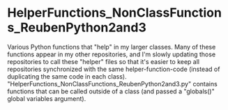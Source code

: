 # HelperFunctions_NonClassFunctions_ReubenPython2and3
Various Python functions that "help" in my larger classes. Many of these functions appear in my other repositories, and I'm slowly updating those repositories to call these "helper" files so that it's easier to keep all repositories synchronized with the same helper-function-code (instead of duplicating the same code in each class). "HelperFunctions_NonClassFunctions_ReubenPython2and3.py" contains functions that can be called outside of a class (and passed a "globals()" global variables argument).
